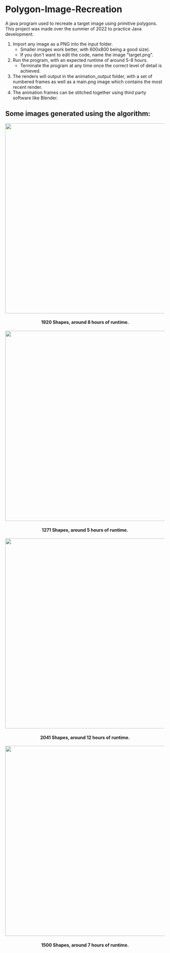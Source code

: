 # Polygon-Image-Recreation
A java program used to recreate a target image using primitive polygons.
This project was made over the summer of 2022 to practice Java development.

1. Import any image as a PNG into the input folder.
    - Smaller images work better, with 600x800 being a good size).
    - If you don't want to edit the code, name the image "target.png".
2. Run the program, with an expected runtime of around 5-8 hours.
    - Terminate the program at any time once the correct level of detail is achieved.
3. The renders will output in the animation_output folder, with a set of numbered frames as well as a main.png image which contains the most recent render.
4. The animation frames can be stitched together using third party software like Blender.

<h2>Some images generated using the algorithm:</h2>
<p align="center">
<img align="center" width="600" padding="50" src="https://user-images.githubusercontent.com/64125245/180592168-cb216279-de3d-4f53-8449-3b1d348d6bf9.png">
<h4 align="center">1920 Shapes, around 8 hours of runtime.</h4>
</p>

<p align="center">
<img align="center" width="600" padding="50" src="https://user-images.githubusercontent.com/64125245/180592172-6ad13874-8da1-49f9-9bc8-32bf4ef2ff2f.png">
<h4 align="center">1271 Shapes, around 5 hours of runtime.</h4>
</p>

<p align="center">
<img align="center" width="600" padding="50" src="https://user-images.githubusercontent.com/64125245/180592173-9252b0a1-1ab4-4fba-84e0-e00d81b57c60.png">
<h4 align="center"> 2041 Shapes, around 12 hours of runtime.</h4>
</p>

<p align="center">
<img align="center" width="600" padding="50" src="https://user-images.githubusercontent.com/64125245/180592176-b18c432e-9e74-4d98-939a-faa052a62609.png">
<h4 align="center"> 1500 Shapes, around 7 hours of runtime.</h4>
</p>
